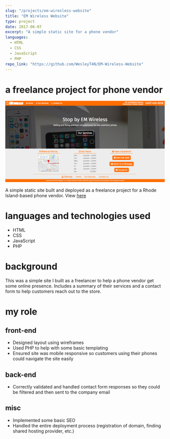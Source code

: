 ```yaml
---
slug: "/projects/em-wiresless-website"
title: "EM Wireless Website"
type: project
date: 2017-06-07
excerpt: "A simple static site for a phone vendor"
languages:
  - HTML
  - CSS
  - JavaScript
  - PHP
repo_link: "https://github.com/WesleyT4N/EM-Wireless-Website"
---
```

# a freelance project for phone vendor

![Desktop screenshot](./images/emwireless.png)

A simple static site built and deployed as a freelance project for a Rhode
Island-based phone vendor. View [here](http://em-wireless.com/)

# languages and technologies used

- HTML
- CSS
- JavaScript
- PHP

# background
This was a simple site I built as a freelancer to help a phone vendor get some
online presence. Includes a summary of their services and a contact form to help
customers reach out to the store.

# my role

## front-end

- Designed layout using wireframes
- Used PHP to help with some basic templating
- Ensured site was mobile responsive so customers using their phones could navigate
the site easily

## back-end

- Correctly validated and handled contact form responses so they could be filtered
and then sent to the company email

## misc

- Implemented some basic SEO
- Handled the entire deployment process (registration of domain, finding shared
hosting provider, etc.)

